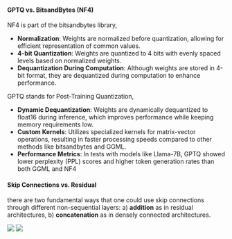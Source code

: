 

#### GPTQ vs. BitsandBytes (NF4)

NF4 is part of the bitsandbytes library,
- **Normalization**: Weights are normalized before quantization, allowing for efficient representation of common values.
- **4-bit Quantization**: Weights are quantized to 4 bits with evenly spaced levels based on normalized weights.
- **Dequantization During Computation**: Although weights are stored in 4-bit format, they are dequantized during computation to enhance performance.


GPTQ stands for Post-Training Quantization,
- **Dynamic Dequantization**: Weights are dynamically dequantized to float16 during inference, which improves performance while keeping memory requirements low.
- **Custom Kernels**: Utilizes specialized kernels for matrix-vector operations, resulting in faster processing speeds compared to other methods like bitsandbytes and GGML.
- **Performance Metrics**: In tests with models like Llama-7B, GPTQ showed lower perplexity (PPL) scores and higher token generation rates than both GGML and NF4


#### Skip Connections vs. Residual
there are two fundamental ways that one could use skip connections through different non-sequential layers:
a) **addition** as in residual architectures,
b) **concatenation** as in densely connected architectures.

<img src="https://theaisummer.com/static/8d19d048cd68d6dce362e025cf3b635a/1ac66/skip-connection.png"/>
<img src="https://theaisummer.com/static/b8156f7a258e0c46eb1e5e7b6bb591bf/ad12c/resnet-concatenation.png" />
